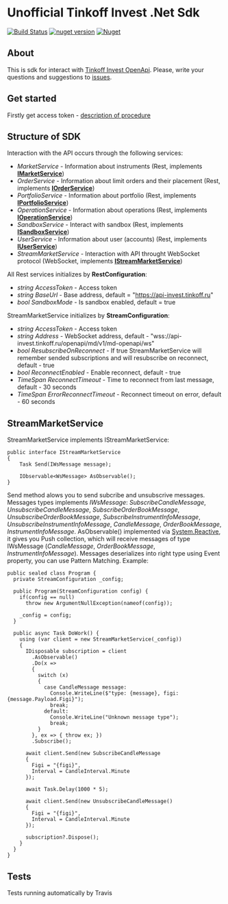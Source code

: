 Unofficial Tinkoff Invest .Net Sdk
====================
[![Build Status](https://travis-ci.org/InsightAppDev/Insight.Tinkoff.InvestSdk.svg?branch=master)](https://travis-ci.org/InsightAppDev/Insight.Tinkoff.InvestSdk)
[![nuget version](https://img.shields.io/nuget/v/Insight.Tinkoff.InvestSdk)](https://www.nuget.org/packages/Insight.Tinkoff.InvestSdk/)
[![Nuget](https://img.shields.io/nuget/dt/Insight.Tinkoff.InvestSDK?color=%2300000)](https://www.nuget.org/packages/Insight.Tinkoff.InvestSdk/)

About
-------------------
This is sdk for interact with [Tinkoff Invest OpenApi](https://tinkoffcreditsystems.github.io/invest-openapi/). Please, write your questions and suggestions to [issues](https://github.com/InsightAppDev/TinkoffInvestNetSdk/issues).

Get started
-------------------- 
Firstly get access token - [description of procedure](https://github.com/TinkoffCreditSystems/invest-openapi-csharp-sdk#где-взять-токен-аутентификации)

Structure of SDK
--------------------
Interaction with the API occurs through the following services:
* *MarketService* - Information about instruments (Rest, implements **[IMarketService](https://github.com/InsightAppDev/Insight.Tinkoff.InvestSdk/blob/master/src/Insight.Tinkoff.InvestSdk/Services/IMarketService.cs)**)
* *OrderService* - Information about limit orders and their placement (Rest, implements **[IOrderService](https://github.com/InsightAppDev/Insight.Tinkoff.InvestSdk/blob/master/src/Insight.Tinkoff.InvestSdk/Services/IOrderService.cs)**)
* *PortfolioService* - Information about portfolio (Rest, implements **[IPortfolioService](https://github.com/InsightAppDev/Insight.Tinkoff.InvestSdk/blob/master/src/Insight.Tinkoff.InvestSdk/Services/IPortfolioService.cs)**)
* *OperationService* - Information about operations (Rest, implements **[IOperationService](https://github.com/InsightAppDev/Insight.Tinkoff.InvestSdk/blob/master/src/Insight.Tinkoff.InvestSdk/Services/IOperationService.cs)**)
* *SandboxService* - Interact with sandbox (Rest, implements **[ISandboxService](https://github.com/InsightAppDev/Insight.Tinkoff.InvestSdk/blob/master/src/Insight.Tinkoff.InvestSdk/Services/ISandboxService.cs)**)
* *UserService* - Information about user (accounts) (Rest, implements **[IUserService](https://github.com/InsightAppDev/Insight.Tinkoff.InvestSdk/blob/master/src/Insight.Tinkoff.InvestSdk/Services/IUserService.cs)**)
* *StreamMarketService* - Interaction with API throught WebSocket protocol (WebSocket, implements **[IStreamMarketService](https://github.com/InsightAppDev/Insight.Tinkoff.InvestSdk/blob/master/src/Insight.Tinkoff.InvestSdk/Services/IStreamMarketService.cs)**)


All Rest services initializes by **RestConfiguration**:
* *string AccessToken* - Access token
* *string BaseUrl* - Base address, default = "https://api-invest.tinkoff.ru"
* *bool SandboxMode* - Is sandbox enabled, default = true

StreamMarketService initializes by **StreamConfiguration**:
* *string AccessToken* - Access token
* *string Address* - WebSocket address, default - "wss://api-invest.tinkoff.ru/openapi/md/v1/md-openapi/ws"
* *bool ResubscribeOnReconnect* - If true StreamMarketService will remember sended subscriptions and will resubscribe on reconnect, default - true
* *bool ReconnectEnabled* - Enable reconnect, default - true
* *TimeSpan ReconnectTimeout* - Time to reconnect from last message, default - 30 seconds
* *TimeSpan ErrorReconnectTimeout* - Reconnect timeout on error, default - 60 seconds

StreamMarketService
--------------------
StreamMarketService implements IStreamMarketService:
```
public interface IStreamMarketService
{
    Task Send(IWsMessage message);

    IObservable<WsMessage> AsObservable();
}
```

Send method alows you to send subcribe and unsubscrive messages. Messages types implements *IWsMessage*: *SubscribeCandleMessage*, *UnsubscribeCandleMessage*, *SubscribeOrderBookMessage*, *UnsubscribeOrderBookMessage*, *SubscribeInstrumentInfoMessage*, *UnsubscribeInstrumentInfoMessage*, *CandleMessage*, *OrderBookMessage*, *InstrumentInfoMessage*. 
AsObservable() implemented via [System.Reactive](https://www.nuget.org/packages/System.Reactive/), it gives you Push collection, which will receive messages of type IWsMessage (*CandleMessage*, *OrderBookMessage*, *InstrumentInfoMessage*). Messages deserializes into right type using Event property, you can use Pattern Matching. Example:
```
public sealed class Program {
  private StreamConfiguration _config;
  
  public Program(StreamConfiguration config) {
    if(config == null)
      throw new ArgumentNullException(nameof(config));
      
    _config = config;
  }
  
  public async Task DoWork() {
    using (var client = new StreamMarketService(_config))
    {
      IDisposable subscription = client
        .AsObservable()
        .Do(x =>
        {
          switch (x)
          {
            case CandleMessage message:
              Console.WriteLine($"type: {message}, figi: {message.Payload.Figi}");
              break;
            default:
              Console.WriteLine("Unknown message type");
              break;
          }
        }, ex => { throw ex; })
        .Subscribe();
    
      await client.Send(new SubscribeCandleMessage
      {
        Figi = "{figi}",
        Interval = CandleInterval.Minute
      });

      await Task.Delay(1000 * 5);

      await client.Send(new UnsubscribeCandleMessage()
      {
        Figi = "{figi}",
        Interval = CandleInterval.Minute
      });
      
      subscription?.Dispose();
    }
  }
}
```

Tests
---------------
Tests running automatically by Travis 
